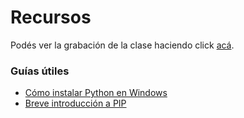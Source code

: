 # Recursos

Podés ver la grabación de la clase haciendo click [acá](https://ibm.box.com/s/70dtk3sedz6zilro4o7dqqyw6wnm2qss).


### Guías útiles

- [Cómo instalar Python en Windows](https://ibm.box.com/s/pa2k196equrdemdvfo2ma40nyhi5g55u)
- [Breve introducción a PIP](https://ibm.box.com/s/7q5l70hag4cat7lhybwvx5ivq98p664d)
